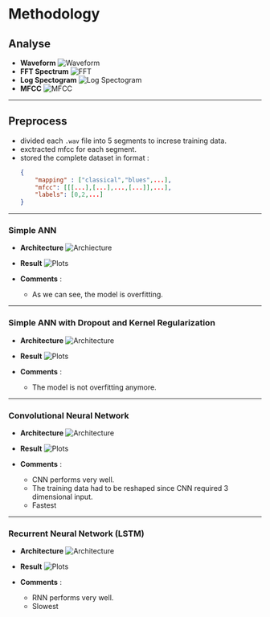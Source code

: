 # Methodology

## Analyse

* **Waveform** ![Waveform](./plots/waveform.png)
* **FFT Spectrum** ![FFT](./plots/fft.png)
* **Log Spectogram** ![Log Spectogram](./plots/log_spectogram.png)
* **MFCC** ![MFCC](./plots/mfcc.png)

***

## Preprocess

* divided each `.wav` file into 5 segments to increse training data.
* exctracted mfcc for each segment.
* stored the complete dataset in format :
    ```json
    {
        "mapping" : ["classical","blues",...],
        "mfcc": [[[...],[...],...,[...]],...],
        "labels": [0,2,...]
    }
    ```
***

### Simple ANN

* **Architecture** ![Archiecture](./plots/simple_ann.png)

* **Result** ![Plots](./plots/ann_w_overfitting.png)

* **Comments** : 
    - As we can see, the model is overfitting.

***

### Simple ANN with Dropout and Kernel Regularization

* **Architecture** ![Architecture](./plots/simple_ann_solved_overfitting.png)

* **Result** ![Plots](./plots/ann_w_overfitting_solved.png)

* **Comments** :
    - The model is not overfitting anymore.

***

### Convolutional Neural Network

* **Architecture** ![Architecture](./plots/cnn.png)

* **Result** ![Plots](./plots/cnn_history.png)

* **Comments** :
    - CNN performs very well.
    - The training data had to be reshaped since CNN required 3 dimensional input.
    - Fastest

***

### Recurrent Neural Network (LSTM)

* **Architecture** ![Architecture](./plots/lstm.png)

* **Result** ![Plots](./plots/lstm_history.png)

* **Comments** :
    - RNN performs very well.
    - Slowest